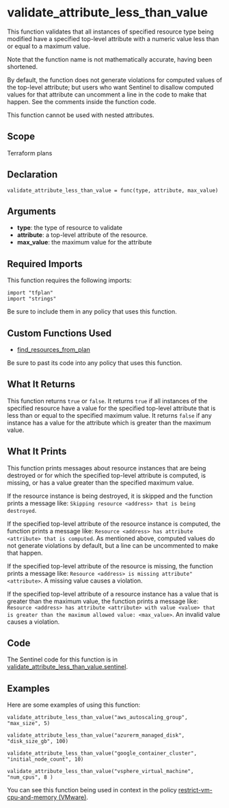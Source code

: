 # validate_attribute_less_than_value
This function validates that all instances of specified resource type being modified have a specified top-level attribute with a numeric value less than or equal to a maximum value.

Note that the function name is not mathematically accurate, having been shortened.

By default, the function does not generate violations for computed values of the top-level attribute; but users who want Sentinel to disallow computed values for that attribute can uncomment a line in the code to make that happen. See the comments inside the function code.

This function cannot be used with nested attributes.

## Scope
Terraform plans

## Declaration
`validate_attribute_less_than_value = func(type, attribute, max_value)`

## Arguments
* **type**: the type of resource to validate
* **attribute**: a top-level attribute of the resource.
* **max_value**: the maximum value for the attribute

## Required Imports
This function requires the following imports:
```
import "tfplan"
import "strings"
```
Be sure to include them in any policy that uses this function.

## Custom Functions Used
* [find_resources_from_plan](./find_resources_from_plan.md)

Be sure to past its code into any policy that uses this function.

## What It Returns
This function returns `true` or `false`. It returns `true` if all instances of the specified resource have a value for the specified top-level attribute that is less than or equal to the specified maximum value. It returns `false` if any instance has a value for the attribute which is greater than the maximum value.

## What It Prints
This function prints messages about resource instances that are being destroyed or for which the specified top-level attribute is computed, is missing, or has a value greater than the specified maximum value.

If the resource instance is being destroyed, it is skipped and the function prints a message like: `Skipping resource <address> that is being destroyed`.

If the specified top-level attribute of the resource instance is computed, the function prints a message like: `Resource <address> has attribute <attribute> that is computed`. As mentioned above, computed values do not generate violations by default, but a line can be uncommented to make that happen.

If the specified top-level attribute of the resource is missing, the function prints a message like: `Resource <address> is missing attribute" <attribute>`. A missing value causes a violation.

If the specified top-level attribute of a resource instance has a value that is greater than the maximum value, the function prints a message like: `Resource <address> has attribute <attribute> with value <value> that is greater than the maximum allowed value: <max_value>`. An invalid value causes a violation.

## Code
The Sentinel code for this function is in [validate_attribute_less_than_value.sentinel](./validate_attribute_less_than_value.sentinel).

## Examples
Here are some examples of using this function:
```
validate_attribute_less_than_value("aws_autoscaling_group", "max_size", 5)

validate_attribute_less_than_value("azurerm_managed_disk", "disk_size_gb", 100)

validate_attribute_less_than_value("google_container_cluster", "initial_node_count", 10)

validate_attribute_less_than_value("vsphere_virtual_machine", "num_cpus", 8 )
```
You can see this function being used in context in the policy [restrict-vm-cpu-and-memory (VMware)](../../vmware/restrict-vm-cpu-and-memory.sentinel).
